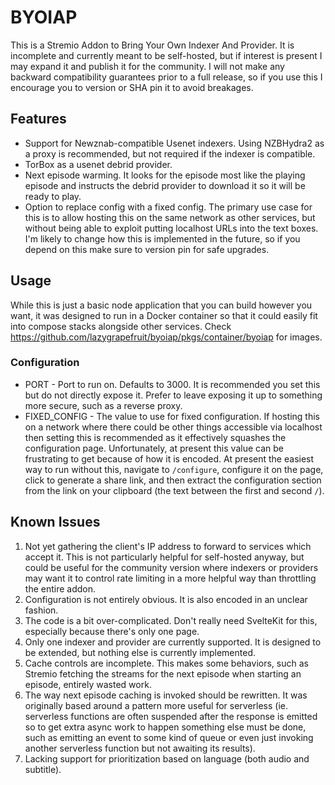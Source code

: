 # BYOIAP

This is a Stremio Addon to Bring Your Own Indexer And Provider. It is incomplete and currently meant to be self-hosted, but if interest is present I may expand it and publish it for the community. I will not make any backward compatibility guarantees prior to a full release, so if you use this I encourage you to version or SHA pin it to avoid breakages.

## Features

* Support for Newznab-compatible Usenet indexers. Using NZBHydra2 as a proxy is recommended, but not required if the indexer is compatible.
* TorBox as a usenet debrid provider.
* Next episode warming. It looks for the episode most like the playing episode and instructs the debrid provider to download it so it will be ready to play.
* Option to replace config with a fixed config. The primary use case for this is to allow hosting this on the same network as other services, but without being able to exploit putting localhost URLs into the text boxes. I'm likely to change how this is implemented in the future, so if you depend on this make sure to version pin for safe upgrades.

## Usage

While this is just a basic node application that you can build however you want, it was designed to run in a Docker container so that it could easily fit into compose stacks alongside other services. Check https://github.com/lazygrapefruit/byoiap/pkgs/container/byoiap for images.

### Configuration

* PORT - Port to run on. Defaults to 3000. It is recommended you set this but do not directly expose it. Prefer to leave exposing it up to something more secure, such as a reverse proxy.
* FIXED_CONFIG - The value to use for fixed configuration. If hosting this on a network where there could be other things accessible via localhost then setting this is recommended as it effectively squashes the configuration page. Unfortunately, at present this value can be frustrating to get because of how it is encoded. At present the easiest way to run without this, navigate to `/configure`, configure it on the page, click to generate a share link, and then extract the configuration section from the link on your clipboard (the text between the first and second `/`).

## Known Issues

1. Not yet gathering the client's IP address to forward to services which accept it. This is not particularly helpful for self-hosted anyway, but could be useful for the community version where indexers or providers may want it to control rate limiting in a more helpful way than throttling the entire addon.
2. Configuration is not entirely obvious. It is also encoded in an unclear fashion.
3. The code is a bit over-complicated. Don't really need SvelteKit for this, especially because there's only one page.
4. Only one indexer and provider are currently supported. It is designed to be extended, but nothing else is currently implemented.
5. Cache controls are incomplete. This makes some behaviors, such as Stremio fetching the streams for the next episode when starting an episode, entirely wasted work.
6. The way next episode caching is invoked should be rewritten. It was originally based around a pattern more useful for serverless (ie. serverless functions are often suspended after the response is emitted so to get extra async work to happen something else must be done, such as emitting an event to some kind of queue or even just invoking another serverless function but not awaiting its results).
7. Lacking support for prioritization based on language (both audio and subtitle).